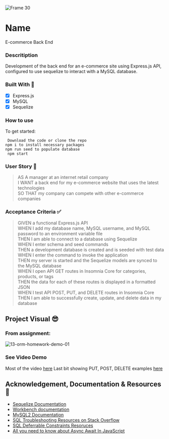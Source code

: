 
![Frame 30](https://user-images.githubusercontent.com/77648727/116792842-0add3a00-aa78-11eb-83e0-bb7c468f1e09.png)

# Name
E-commerce Back End

### Descritiption
Development of the back end for an e-commerce site using Express.js API, configured to use sequelize to interact with a MySQL database. 

### Built With 🧰
- [x] Express.js
- [x] MySQL
- [x] Sequelize

### How to use
To get started:

` Download the code or clone the repo`                    
` npm i to install necessary packages `       
` npm run seed to populate database `       
` npm start` 

### User Story 📖
> AS A manager at an internet retail company      
> I WANT a back end for my e-commerce website that uses the latest technologies      
> SO THAT my company can compete with other e-commerce companies        

### Acceptance Criteria ✅
> GIVEN a functional Express.js API    
> WHEN I add my database name, MySQL username, and MySQL password to an environment variable file    
> THEN I am able to connect to a database using Sequelize     
> WHEN I enter schema and seed commands     
> THEN a development database is created and is seeded with test data     
> WHEN I enter the command to invoke the application     
> THEN my server is started and the Sequelize models are synced to the MySQL database     
> WHEN I open API GET routes in Insomnia Core for categories, products, or tags     
> THEN the data for each of these routes is displayed in a formatted JSON     
> WHEN I test API POST, PUT, and DELETE routes in Insomnia Core      
> THEN I am able to successfully create, update, and delete data in my database      

## Project Visual 😎

### From assignment:   
![13-orm-homework-demo-01](https://user-images.githubusercontent.com/77648727/115477536-fa67cc80-a1f8-11eb-97e0-f35a8c902d4f.gif)

### See Video Demo 
Most of the video [here](https://drive.google.com/file/d/1ZbpdbXu5I-TXvZ3nRhU5m4zPEKSVF5tE/view)
Last bit showing PUT, POST, DELETE examples [here](https://drive.google.com/file/d/1lecc7B8xZqLjd11UeUp0PA7Nu1ViSJbM/view)

## Acknowledgement, Documentation & Resources 🤝
- [Sequelize Documentation](https://sequelize.org/v5/)
- [Workbench documentation](https://dev.mysql.com/doc/workbench/en/)
- [MySQL2 Documentation](https://www.npmjs.com/package/mysql2)
- [SQL Troubleshooting Resources on Stack Overflow](https://stackoverflow.com/questions/26554818/using-mysql-in-the-command-line-in-osx-command-not-found)
- [SQL Deferrable Constraints Resoruces](https://begriffs.com/posts/2017-08-27-deferrable-sql-constraints.html)
- [All you need to know about Async Await In JavaScript](https://medium.com/technofunnel/javascript-async-await-c83b15950a71)
